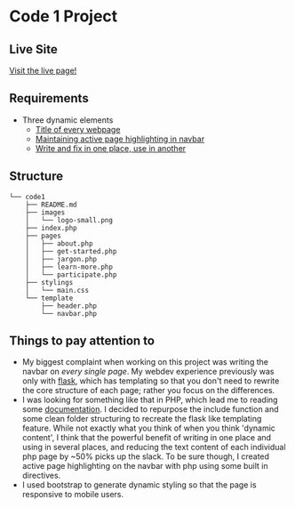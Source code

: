 # Code 1 Project
## Live Site
[Visit the live page!](http://badgerblockchain.club:5000)
## Requirements
* Three dynamic elements
    * [Title of every webpage](https://github.com/ekivolowitz/LIS500/blob/master/code1/template/header.php#L2-L6)
    * [Maintaining active page highlighting in navbar](https://github.com/ekivolowitz/LIS500/blob/master/code1/template/navbar.php#L15-L45)
    * [Write and fix in one place,](https://github.com/ekivolowitz/LIS500/tree/master/code1/template)[ use in another](https://github.com/ekivolowitz/LIS500/blob/master/code1/pages/about.php#L2)
## Structure
```
└── code1
    ├── README.md
    ├── images
    │   └── logo-small.png
    ├── index.php
    ├── pages
    │   ├── about.php
    │   ├── get-started.php
    │   ├── jargon.php
    │   ├── learn-more.php
    │   └── participate.php
    ├── stylings
    │   └── main.css
    └── template
        ├── header.php
        └── navbar.php
```
## Things to pay attention to
* My biggest complaint when working on this project was writing the navbar on *every single page*. My webdev experience previously was only with [flask](flask.pocoo.org), which has templating so that you don't need to rewrite the core structure of each page; rather you focus on the differences. 
* I was looking for something like that in PHP, which lead me to reading some [documentation](http://php.net/manual/en/function.include.php). I decided to repurpose the include function and some clean folder structuring to recreate the flask like templating feature. While not exactly what you think of when you think 'dynamic content', I think that the powerful benefit of writing in one place and using in several places, and reducing the text content of each individual php page by ~50% picks up the slack. To be sure though, I created active page highlighting on the navbar with php using some built in directives. 
* I used bootstrap to generate dynamic styling so that the page is responsive to mobile users. 
